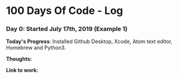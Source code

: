 # 100 Days Of Code - Log

### Day 0: Started July 17th, 2019 (Example 1)

**Today's Progress**: Installed Github Desktop, Xcode, Atom text editor, Homebrew and Python3.

**Thoughts:**

**Link to work:** 





